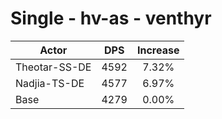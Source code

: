 # Single - hv-as - venthyr
| Actor | DPS | Increase |
|---|:---:|:---:|
|Theotar-SS-DE|4592|7.32%|
|Nadjia-TS-DE|4577|6.97%|
|Base|4279|0.00%|
